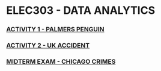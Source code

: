 # ELEC303 - DATA ANALYTICS

### [ACTIVITY 1 - PALMERS PENGUIN](https://github.com/aprilfdln/Activity1-Penguins/blob/main/Activity1.ipynb)
### [ACTIVITY 2 - UK ACCIDENT](https://github.com/aprilfdln/ELEC303/blob/main/Projects/Activity2.ipynb)

### [MIDTERM EXAM - CHICAGO CRIMES](https://github.com/aprilfdln/ELEC303/blob/main/Midterm%20Exam/exam.ipynb)

